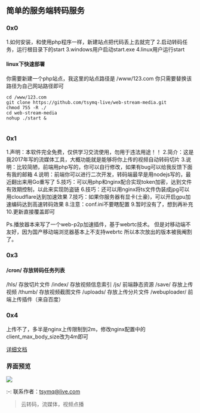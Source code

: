 ## 简单的服务端转码服务

### 0x0
 1.如何安装，和使用php程序一样，新建站点把代码丢上去就完了
 2.启动转码任务，运行根目录下的start
 3.windows用户启动start.exe
 4.linux用户运行start
#### linux下快速部署
你需要新建一个php站点，我这里的站点路径是 /www/123.com 你只需要替换该路径为自己网站路径即可
```
cd /www/123.com
git clone https://github.com/tsymq-live/web-stream-media.git
chmod 755 -R ./
cd web-stream-media
nohup ./start &


```

### 0x1
 1.声明：本软件完全免费，仅供学习交流使用，勿用于违法用途！！
 2.简介：这是我2017年写的流媒体工具，大概功能就是能够将你上传的视频自动转码切片
 3.说明：比较简陋，前端用php写的，你可以自行修改，如果有bug可以给我反馈下面有我的邮箱
 4.说明：前端你可以进行二次开发，转码端最早是用nodejs写的，最近翻出来用Go重写了
 5.技巧：可以用php和nginx配合实现token加密，达到文件有效期控制，以此来实现防盗链
 6.技巧：还可以用nginx将ts文件伪装成jpg可以用cloudflare达到加速效果
 7.技巧：如果你服务器有显卡(土豪)，可以开启gpu加速编码达到高速转码效果
 8.注意：conf.ini不要瞎配置
 9.暂时没有了，想到再补充
 10.更新直接覆盖即可

 Ps.播放器本来写了一个web-p2p加速插件，基于webrtc技术。
 但是对移动端不友好，因为国产移动端浏览器基本上不支持webrtc
 所以本次放出的版本被我阉割了。

### 0x3
#### /cron/          存放转码任务列表
 /hls/           存放切片文件
 /index/         存放视频信息索引
 /js/            前端静态资源
 /save/          存放上传视频
 /thumb/         存放视频截图文件
 /uploads/       存放上传分片文件
 /webuploader/   前端上传插件（来自百度）

### 0x4
 上传不了，多半是nginx上传限制到2m，修改nginx配置中的client_max_body_size改为4m即可
    
[详细文档](https://www.kancloud.cn/tsymq/easyvod/2732252)
	
### 界面预览
![](https://s1.ax1x.com/2022/04/17/LULSzV.gif)

:-: 联系作者：tsymq@live.com


> 云转码，流媒体，视频点播